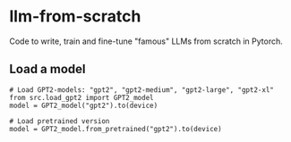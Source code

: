 # llm-from-scratch
Code to write, train and fine-tune "famous" LLMs from scratch in Pytorch.

## Load a model
```
# Load GPT2-models: "gpt2", "gpt2-medium", "gpt2-large", "gpt2-xl"
from src.load_gpt2 import GPT2_model
model = GPT2_model("gpt2").to(device)

# Load pretrained version
model = GPT2_model.from_pretrained("gpt2").to(device)
```